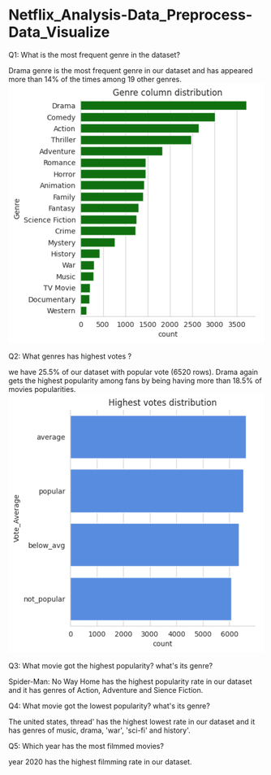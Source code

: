 # Netflix_Analysis-Data_Preprocess-Data_Visualize

Q1: What is the most frequent genre in the dataset?

Drama genre is the most frequent genre in our dataset and has appeared more than 14% of the times among 19 other genres.
![image alt](https://github.com/RajendraMandal/Netflix_Analysis-Data_Preprocess-Data_Visualize/blob/main/Genre_Column_Distribution.png?raw=true)

Q2: What genres has highest votes ?

we have 25.5% of our dataset with popular vote (6520 rows). Drama again gets the highest popularity among fans by being having more than 18.5% of movies popularities.
![image alt](https://github.com/RajendraMandal/Netflix_Analysis-Data_Preprocess-Data_Visualize/blob/main/Highest%20_votes_Distribution.png?raw=true)

Q3: What movie got the highest popularity? what's its genre?

Spider-Man: No Way Home has the highest popularity rate in our dataset and it has genres of Action, Adventure and Sience Fiction.

Q4: What movie got the lowest popularity? what's its genre?

The united states, thread' has the highest lowest rate in our dataset and it has genres of music, drama, 'war', 'sci-fi' and history'.

Q5: Which year has the most filmmed movies?

year 2020 has the highest filmming rate in our dataset.
